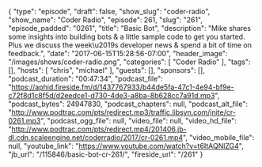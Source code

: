 {
  "type": "episode",
  "draft": false,
  "show_slug": "coder-radio",
  "show_name": "Coder Radio",
  "episode": 261,
  "slug": "261",
  "episode_padded": "0261",
  "title": "Basic Bot",
  "description": "Mike shares some insights into building bots & a little sample code to get you started. Plus we discuss the week\u2019s developer news & spend a bit of time on feedback.",
  "date": "2017-06-15T15:28:56-07:00",
  "header_image": "/images/shows/coder-radio.png",
  "categories": [
    "Coder Radio"
  ],
  "tags": [],
  "hosts": [
    "chris",
    "michael"
  ],
  "guests": [],
  "sponsors": [],
  "podcast_duration": "00:47:34",
  "podcast_file": "https://aphid.fireside.fm/d/1437767933/b44de5fa-47c1-4e94-bf9e-c72f8d1c8f5d/d2eedce1-d730-4de3-a8ba-8b628cc7a91d.mp3",
  "podcast_bytes": 24947830,
  "podcast_chapters": null,
  "podcast_alt_file": "http://www.podtrac.com/pts/redirect.mp3/traffic.libsyn.com/jnite/cr-0261.mp3",
  "podcast_ogg_file": null,
  "video_file": null,
  "video_hd_file": "http://www.podtrac.com/pts/redirect.mp4/201406.jb-dl.cdn.scaleengine.net/coderradio/2017/cr-0261.mp4",
  "video_mobile_file": null,
  "youtube_link": "https://www.youtube.com/watch?v=t6ItAQNlZG4",
  "jb_url": "/115846/basic-bot-cr-261/",
  "fireside_url": "/261"
}

